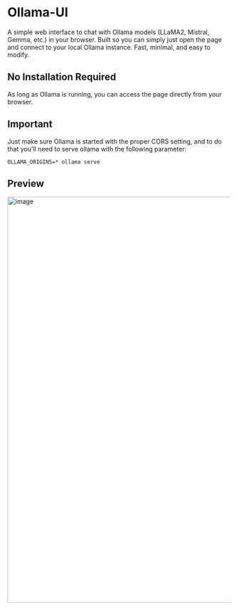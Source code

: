 # Ollama-UI
A simple web interface to chat with Ollama models (LLaMA2, Mistral, Gemma, etc.) in your browser. Built so you can simply just open the page and connect to your local Ollama instance. Fast, minimal, and easy to modify.

## No Installation Required

As long as Ollama is running, you can access the page directly from your browser.

## Important

Just make sure Ollama is started with the proper CORS setting, and to do that you'll need to serve ollama with the following parameter:

```
OLLAMA_ORIGINS=* ollama serve
```

## Preview

<img width="1909" height="914" alt="image" src="https://github.com/user-attachments/assets/d597ce26-bc4b-4182-b246-4c163f6d7362" />
